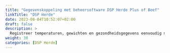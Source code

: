 ```yaml
---
title: "Gegevenskoppeling met beheersoftware DSP Herde Plus of Beef"
linkTitle: "DSP Herde"
date: 2023-08-04T10:52:07+02:00
draft: false
description: >
  Registreer temperaturen, gewichten en gezondheidsgegevens eenvoudig met het VitalControl-apparaat en importeer de opgenomen gegevens in de *Herde* software.
weight: 30
categories: [DSP Herde]
---
```

